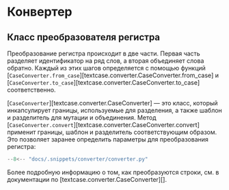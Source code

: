 # Конвертер

## Класс преобразователя регистра

Преобразование регистра происходит в две части. Первая часть разделяет идентификатор на ряд слов, а вторая объединяет слова обратно. Каждый из этих шагов определяется с помощью функций [`CaseConverter.from_case`][textcase.converter.CaseConverter.from_case] и [`CaseConverter.to_case`][textcase.converter.CaseConverter.to_case] соответственно.

[`CaseConverter`][textcase.converter.CaseConverter] — это класс, который инкапсулирует границы, используемые для разделения, а также шаблон и разделитель для мутации и объединения. Метод [`CaseConverter.convert`][textcase.converter.CaseConverter.convert] применит границы, шаблон и разделитель соответствующим образом. Это позволяет заранее определить параметры для преобразования регистра:

```python exec="true" source="tabbed-left" tabs="converter.py|output.txt" result="txt"
--8<-- "docs/.snippets/converter/converter.py"
```

Более подробную информацию о том, как преобразуются строки, см. в документации по [textcase.converter.CaseConverter][].
